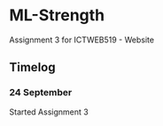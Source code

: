 # ML-Strength
Assignment 3 for ICTWEB519 - Website

## Timelog

### 24 September
Started Assignment 3
